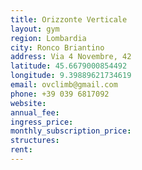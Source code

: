 ```yaml
---
title: Orizzonte Verticale
layout: gym
region: Lombardia
city: Ronco Briantino
address: Via 4 Novembre, 42
latitude: 45.6679000854492
longitude: 9.39889621734619
email: ovclimb@gmail.com
phone: +39 039 6817092
website: 
annual_fee: 
ingress_price: 
monthly_subscription_price: 
structures: 
rent: 
---
```


